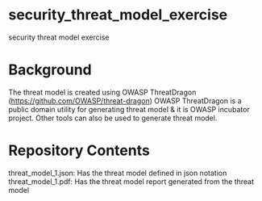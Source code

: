 # security_threat_model_exercise
security threat model exercise

# Background
The threat model is created using OWASP ThreatDragon (https://github.com/OWASP/threat-dragon) 
OWASP ThreatDragon is a public domain utility for generating threat model & it is OWASP incubator project.
Other tools can also be used to generate threat model. 

# Repository Contents
threat_model_1.json: Has the threat model defined in json notation
threat_model_1.pdf: Has the threat model report generated from the threat model 
